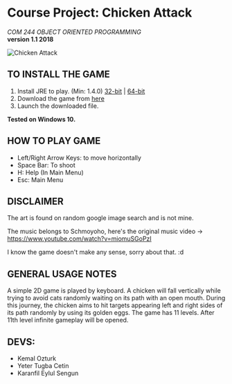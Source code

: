 # Course Project: Chicken Attack
_COM 244 OBJECT ORIENTED PROGRAMMING_  
**version 1.1 2018**


![Chicken Attack](https://user-images.githubusercontent.com/51798197/132265076-0b1dfaea-e0e3-42a4-93a7-ab04c248505b.png)

## TO INSTALL THE GAME
1. Install JRE to play. (Min: 1.4.0) [32-bit](https://javadl.oracle.com/webapps/download/AutoDL?BundleId=245058_d3c52aa6bfa54d3ca74e617f18309292) | [64-bit](https://javadl.oracle.com/webapps/download/AutoDL?BundleId=245060_d3c52aa6bfa54d3ca74e617f18309292)
2. Download the game from [here](https://github.com/ozturkkl/ChickenAttackGame/raw/master/Chicken%20Attack.exe)
3. Launch the downloaded file.

**Tested on Windows 10.**

## HOW TO PLAY GAME
- Left/Right Arrow Keys: to move horizontally
- Space Bar: To shoot
- H: Help (In Main Menu)
- Esc: Main Menu 
## DISCLAIMER

The art is found on random google image search and is not mine.

The music belongs to Schmoyoho, here's the original music video -> https://www.youtube.com/watch?v=miomuSGoPzI

I know the game doesn't make any sense, sorry about that. :d

## GENERAL USAGE NOTES
A simple 2D game is played by keyboard. A chicken will fall vertically while trying to
avoid cats randomly waiting on its path with an open mouth. During this journey, the chicken aims to hit targets
appearing left and right sides of its path randomly by using its golden eggs. The game has 11 levels. After 11th level infinite gameplay will be opened.


## DEVS:
- Kemal Ozturk
- Yeter Tugba Cetin
- Karanfil Eylul Sengun 
